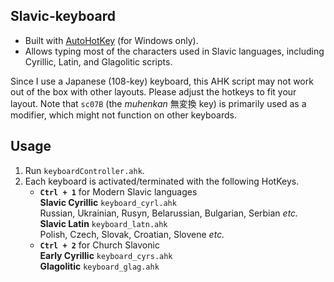 ## Slavic-keyboard

- Built with [AutoHotKey](https://www.autohotkey.com/) (for Windows only).
- Allows typing most of the characters used in Slavic languages, including Cyrillic, Latin, and Glagolitic scripts.

Since I use a Japanese (108-key) keyboard, this AHK script may not work out of the box with other layouts. Please adjust the hotkeys to fit your layout.
Note that `sc07B` (the *muhenkan* 無変換 key) is primarily used as a modifier, which might not function on other keyboards.

## Usage

1. Run `keyboardController.ahk`.  
1. Each keyboard is activated/terminated with the following HotKeys.
    - **`Ctrl + 1`** for Modern Slavic languages  
    **Slavic Cyrillic** `keyboard_cyrl.ahk`  
    Russian, Ukrainian, Rusyn, Belarussian, Bulgarian, Serbian *etc.*  
    **Slavic Latin** `keyboard_latn.ahk`  
    Polish, Czech, Slovak, Croatian, Slovene *etc.*
    - **`Ctrl + 2`** for Church Slavonic  
    **Early Cyrillic** `keyboard_cyrs.ahk`  
    **Glagolitic** `keyboard_glag.ahk`
